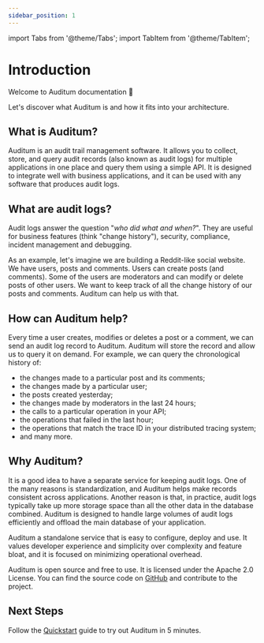 ```yaml
---
sidebar_position: 1
---
```


import Tabs from '@theme/Tabs';
import TabItem from '@theme/TabItem';

# Introduction

Welcome to Auditum documentation 👋

Let's discover what Auditum is and how it fits into your architecture.

## What is Auditum?

Auditum is an audit trail management software. It allows you to collect, store,
and query audit records (also known as audit logs) for multiple applications
in one place and query them using a simple API. It is designed to integrate well
with business applications, and it can be used with any software that produces
audit logs.

## What are audit logs?

Audit logs answer the question "_who did what and when?_". They are useful for
business features (think "change history"), security, compliance, incident 
management and debugging.

As an example, let's imagine we are building a Reddit-like social website. We
have users, posts and comments. Users can create posts (and comments). Some of
the users are moderators and can modify or delete posts of other users. We want
to keep track of all the change history of our posts and comments. Auditum can
help us with that.

## How can Auditum help?

Every time a user creates, modifies or deletes a post or a comment, we can send
an audit log record to Auditum. Auditum will store the record and allow us to
query it on demand. For example, we can query the chronological history of:

- the changes made to a particular post and its comments;
- the changes made by a particular user;
- the posts created yesterday;
- the changes made by moderators in the last 24 hours;
- the calls to a particular operation in your API;
- the operations that failed in the last hour;
- the operations that match the trace ID in your distributed tracing system;
- and many more.

## Why Auditum?

It is a good idea to have a separate service for keeping audit logs. One of the
many reasons is standardization, and Auditum helps make records consistent 
across applications. Another reason is that, in practice, audit logs typically
take up more storage space than all the other data in the database combined. 
Auditum is designed to handle large volumes of audit logs efficiently and 
offload the main database of your application.

Auditum a standalone service that is easy to configure, deploy and use. It
values developer experience and simplicity over complexity and feature bloat,
and it is focused on minimizing operational overhead.

Auditum is open source and free to use. It is licensed under the Apache 2.0 License.
You can find the source code on [GitHub](https://github.com/infragmo/auditum) and
contribute to the project.

## Next Steps

Follow the [Quickstart](/docs/quickstart) guide to try out Auditum in 5 minutes.
